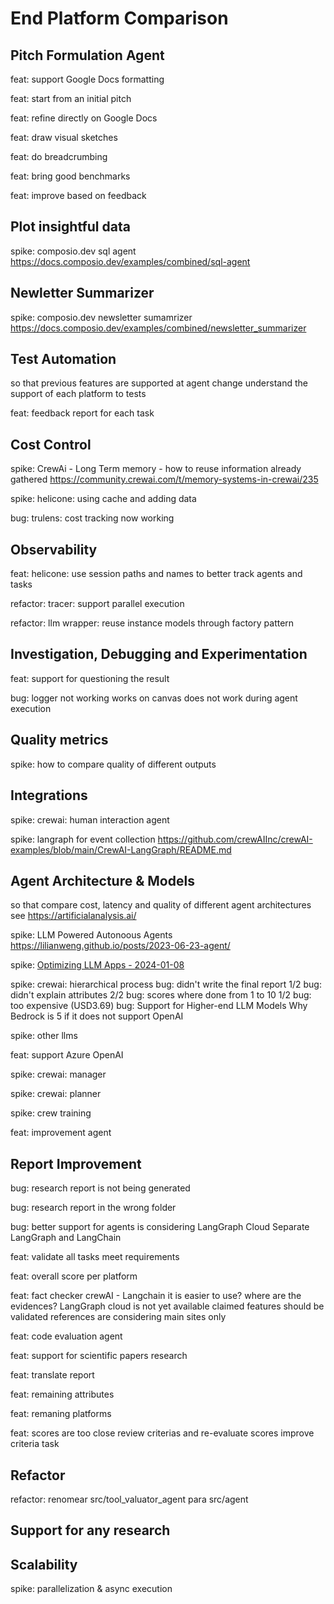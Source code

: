 
# End Platform Comparison


## Pitch Formulation Agent

feat: support Google Docs formatting

feat: start from an initial pitch

feat: refine directly on Google Docs

feat: draw visual sketches

feat: do breadcrumbing

feat: bring good benchmarks

feat: improve based on feedback

## Plot insightful data

spike: composio.dev sql agent
  https://docs.composio.dev/examples/combined/sql-agent

## Newletter Summarizer

spike: composio.dev newsletter sumamrizer
  https://docs.composio.dev/examples/combined/newsletter_summarizer

## Test Automation
so that
  previous features are supported at agent change
  understand the support of each platform to tests

feat: feedback report for each task

## Cost Control

spike: CrewAi - Long Term memory - how to reuse information already gathered
  https://community.crewai.com/t/memory-systems-in-crewai/235

spike: helicone: using cache and adding data

bug: trulens: cost tracking now working

## Observability

feat: helicone: use session paths and names to better track agents and tasks

refactor: tracer: support parallel execution

refactor: llm wrapper: reuse instance models through factory pattern

## Investigation, Debugging and Experimentation

feat: support for questioning the result

bug: logger not working
  works on canvas
  does not work during agent execution

## Quality metrics

spike: how to compare quality of different outputs

## Integrations

spike: crewai: human interaction agent

spike: langraph for event collection
  https://github.com/crewAIInc/crewAI-examples/blob/main/CrewAI-LangGraph/README.md

## Agent Architecture & Models
so that
  compare cost, latency and quality of different agent architectures
  see https://artificialanalysis.ai/


spike: LLM Powered Autonoous Agents
  https://lilianweng.github.io/posts/2023-06-23-agent/

spike: [Optimizing LLM Apps - 2024-01-08](https://klu.ai/blog/optimizing-llm-app-features)

spike: crewai: hierarchical process
  bug: didn't write the final report 1/2
  bug: didn't explain attributes 2/2
  bug: scores where done from 1 to 10 1/2
  bug: too expensive (USD3.69)
  bug: Support for Higher-end LLM Models
    Why Bedrock is 5 if it does not support OpenAI
  
spike: other llms

feat: support Azure OpenAI

spike: crewai: manager

spike: crewai: planner

spike: crew training

feat: improvement agent

## Report Improvement

bug: research report is not being generated

bug: research report in the wrong folder

bug: better support for agents is considering LangGraph Cloud
  Separate LangGraph and LangChain

feat: validate all tasks meet requirements

feat: overall score per platform

feat: fact checker
  crewAI - Langchain it is easier to use?
    where are the evidences?
  LangGraph cloud is not yet available
  claimed features should be validated
  references are considering main sites only

feat: code evaluation agent

feat: support for scientific papers research

feat: translate report

feat: remaining attributes

feat: remaning platforms

feat: scores are too close
  review criterias and re-evaluate scores
  improve criteria task

## Refactor

refactor: renomear src/tool_valuator_agent para src/agent

## Support for any research

## Scalability

spike: parallelization & async execution